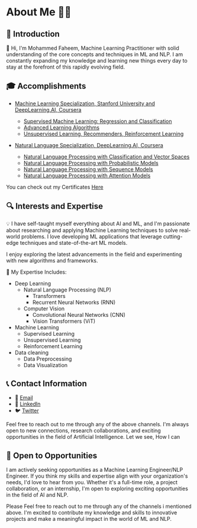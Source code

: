 # About Me 👨‍💻

## 🌟 Introduction

👋 Hi, I'm Mohammed Faheem, Machine Learning Practitioner with solid understanding of the core concepts and techniques in ML and NLP. I am constantly expanding my knowledge and learning new things every day to stay at the forefront of this rapidly evolving field.

## 🎓 Accomplishments

-  [Machine Learning Specialization, Stanford University and DeepLearning.AI, Coursera](https://www.coursera.org/specializations/machine-learning-introduction)
    -  [Supervised Machine Learning: Regression and Classification](https://www.coursera.org/learn/machine-learning?specialization=machine-learning-introduction)
    -  [Advanced Learning Algorithms](https://www.coursera.org/learn/advanced-learning-algorithms?specialization=machine-learning-introduction)
    -  [Unsupervised Learning, Recommenders, Reinforcement Learning](https://www.coursera.org/learn/unsupervised-learning-recommenders-reinforcement-learning?specialization=machine-learning-introduction)

-  [Natural Language Specialization, DeepLearning.AI, Coursera](https://www.coursera.org/specializations/natural-language-processing)
    -  [Natural Language Processing with Classification and Vector Spaces](https://www.coursera.org/learn/classification-vector-spaces-in-nlp?specialization=natural-language-processing)
    -  [Natural Language Processing with Probabilistic Models](https://www.coursera.org/learn/probabilistic-models-in-nlp?specialization=natural-language-processing)
    -  [Natural Language Processing with Sequence Models](https://www.coursera.org/learn/sequence-models-in-nlp?specialization=natural-language-processing)
    -  [Natural Language Processing with Attention Models](https://www.coursera.org/learn/attention-models-in-nlp?specialization=natural-language-processing)
 
You can check out my Certificates [Here](https://github.com/TheFaheem/TheFaheem/tree/71607cc88cfeb8c412b3814bbd6c9b0c1b2cba3e/Certificates) 

## 🔍 Interests and Expertise

💡 I have self-taught myself everything about AI and ML, and I'm passionate about researching and applying Machine Learning techniques to solve real-world problems. I love developing ML applications that leverage cutting-edge techniques and state-of-the-art ML models.

I enjoy exploring the latest advancements in the field and experimenting with new algorithms and frameworks.

🧠 My Expertise Includes:

- Deep Learning
    - Natural Language Processing (NLP)
        - Transformers
        - Recurrent Neural Networks (RNN)
    - Computer Vision
        - Convolutional Neural Networks (CNN)
        - Vision Transformers (ViT)
- Machine Learning
    - Supervised Learning
    - Unsupervised Learning
    - Reinforcement Learning
- Data cleaning
    - Data Preprocessing
    - Data Visualization

## 📞 Contact Information

- 📧 [Email](immohammedfaheem@gmail.com)  
- 🔗 [LinkedIn](https://www.linkedin.com/in/thefaheem/)  
- 🐦 [Twitter](https://twitter.com/faheem_nlp)

Feel free to reach out to me through any of the above channels. I'm always open to new connections, research collaborations, and exciting opportunities in the field of Artificial Intelligence. Let we see, How I can 

## 🚀 Open to Opportunities

I am actively seeking opportunities as a Machine Learning Engineer/NLP Engineer. If you think my skills and expertise align with your organization's needs, I'd love to hear from you. Whether it's a full-time role, a project collaboration, or an internship, I'm open to exploring exciting opportunities in the field of AI and NLP.

Please Feel free to reach out to me through any of the channels i mentioned above. I'm excited to contribute my knowledge and skills to innovative projects and make a meaningful impact in the world of ML and NLP.
